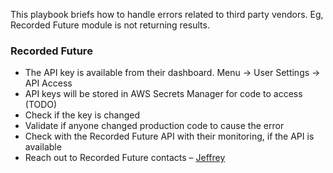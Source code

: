 This playbook briefs how to handle errors related to third party vendors. Eg, Recorded Future module is not returning results.
### Recorded Future
-	The API key is available from their dashboard. Menu -> User Settings -> API Access
  - API keys will be stored in AWS Secrets Manager for code to access (TODO)
  - Check if the key is changed
-	Validate if anyone changed production code to cause the error
- Check with the Recorded Future API with their monitoring, if the API is available
-	Reach out to Recorded Future contacts – [Jeffrey](mailto:jeffrey.guion@recordedfuture.com)
